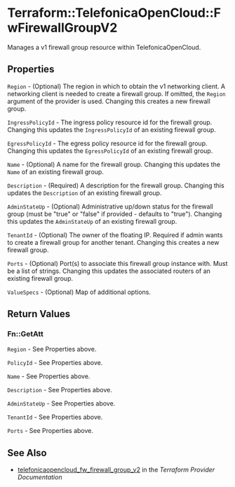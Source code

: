 # Terraform::TelefonicaOpenCloud::FwFirewallGroupV2

Manages a v1 firewall group resource within TelefonicaOpenCloud.

## Properties

`Region` - (Optional) The region in which to obtain the v1 networking client.
A networking client is needed to create a firewall group. If omitted, the
`Region` argument of the provider is used. Changing this creates a new
firewall group.

`IngressPolicyId` - The ingress policy resource id for the firewall group. Changing
this updates the `IngressPolicyId` of an existing firewall group.

`EgressPolicyId` - The egress policy resource id for the firewall group. Changing
this updates the `EgressPolicyId` of an existing firewall group.

`Name` - (Optional) A name for the firewall group. Changing this
updates the `Name` of an existing firewall group.

`Description` - (Required) A description for the firewall group. Changing this
updates the `Description` of an existing firewall group.

`AdminStateUp` - (Optional) Administrative up/down status for the firewall group
(must be "true" or "false" if provided - defaults to "true").
Changing this updates the `AdminStateUp` of an existing firewall group.

`TenantId` - (Optional) The owner of the floating IP. Required if admin wants
to create a firewall group for another tenant. Changing this creates a new
firewall group.

`Ports` - (Optional) Port(s) to associate this firewall group instance
with. Must be a list of strings. Changing this updates the associated routers
of an existing firewall group.

`ValueSpecs` - (Optional) Map of additional options.


## Return Values

### Fn::GetAtt

`Region` - See Properties above.

`PolicyId` - See Properties above.

`Name` - See Properties above.

`Description` - See Properties above.

`AdminStateUp` - See Properties above.

`TenantId` - See Properties above.

`Ports` - See Properties above.

## See Also

* [telefonicaopencloud_fw_firewall_group_v2](https://www.terraform.io/docs/providers/telefonicaopencloud/r/fw_firewall_group_v2.html) in the _Terraform Provider Documentation_